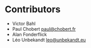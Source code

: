 # Contributors
- Victor Bahl
- Paul Chobert <paul@chobert.fr>
- Alan Fonderflick
- Léo Unbekandt <leo@unbekandt.eu>
